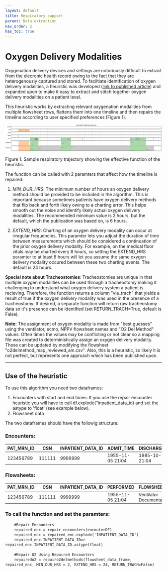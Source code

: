 ```yaml
---
layout: default
title: Respiratory support
parent: Data extraction
nav_order: 2
has_toc: true
---
```

# Oxygen Delivery Modalities

Oxygenation delivery devices and settings are notoriously difficult to extract from the elecronic health record owing to the fact that they are heterogenously captured and stored. To faciltiate identification of oxygen delivery modalities, a heuristic was developed ([link to published article](https://academic.oup.com/jamia/article/29/5/813/6517187)) and expanded upon to make it easy to extract and stitch together oxygen delivery modalities on a patient level. 

This heuristic works by extracting relevant oxygenation modalities from multiple flowsheet rows, flattens them into one timeline and then repairs the timeline according to user specified preferences (Figure 1).

![Oxygen Delivery Mapping](sample_resp_traj.jpg)

Figure 1. Sample respiratory trajectory showing the effective function of the heuristic. 

The function can be called with 2 paramters that affect how the timeline is repaired:

1. _MIN_DUR_HRS_: The minimum number of hours an oxygen delivery method should be provided to be included in the algorithm. This is important because sometimes patients have oxygen delivery methods that flip back and forth likely owing to a charting error. This helps smooth out the noise and identify likely actual oxygen delivery modalities. The recommended minimum value is 2 hours, but the default, which the publication was based on, is 6 hours. 

2. _EXTEND_HRS_: Charting of an oxygen delivery modality can occur at irregular frequencies. This paramter lets you adjust the duration of time between measurements which should be considered a continuation of the prior oxygen delivery modality. For example, on the medical floor vitals may be charted every 8 hours, so setting the EXTEND_HRS paramter to at least 8 hours will let you assume the same oxygen delivery modality occured between these two charting events. The default is 24 hours. 

**Special note about Tracheostomies**: Tracheostomies are unique in that multiple oxygen modalities can be used through a tracheostomy making it challenging to understand what oxygen delivery system a patient is recieving. Therefore, the function returns a column "via_trach" that yields a result of true if the oxygen delivery modality was used in the presence of a tracheostomy. If desired, a separate function will return raw tracheostomy data so it's presence can be identified (set RETURN_TRACH=True, default is False). 	


**Note:** The assignment of oxygen modality is made from "best guesses" using the ventilator, ecmo, NPPV flowsheet names and "O2 Del Method" values. Often times the values may be conflicting or not clear so a mapping file was created to deterministically assign an oxygen delivery modality. These can be updated by modifying the flowsheet "o2delmethod_map_reviewed_am.csv". Also, this is a heuristic, so likely it is not perfect, but represents one approach which has been published upon. 

***

## Use of the heuristic
To use this algorithm you need two dataframes:

1. Encounters with start and end times: If you use the repair encounter heuristic you will have to call df.explode("inpatient_data_id) and set the astype to 'float' (see example below).
2. Flowsheet data

The two dataframes should have the followig structure:

### Encounters:

|PAT_MRN_ID|CSN|INPATIENT_DATA_ID|ADMIT_TIME|DISCHARGE_TIME|
|:---------|---|-----------------|----------|--------------|
|123456789 |111111|9999999|1955-11-05 21:04|1985-10-26 21:04|


### Flowsheets:

|PAT_MRN_ID|CSN|INPATIENT_DATA_ID|PERFORMED|FLOWSHEET_NAME|MEASURE_NAME|VALUE|
|:---------|---|-----------------|----------|--------------|-----------|-----|
|123456789 |111111|9999999|1955-11-05 21:04| Ventilator Documentation |Vent Status|In Use|


### To call the function and set the paramters:

		#Repair Encounters
		repaired_enc = repair_encounters(encouterDF)
		repaired_enc = repaired_enc.explode('INPATIENT_DATA_ID')
		repaired_enc.INPATIENT_DATA_ID=r repaired_enc.INPATIENT_DATA_ID.astype(float)
		
		#Repair O2 Using Repaired Encounters
		repairedo2 = repairo2delmethods(flowsheet_data_frame, repaired_enc, MIN_DUR_HRS = 2, EXTEND_HRS = 24, RETURN_TRACH=False)
		
		
